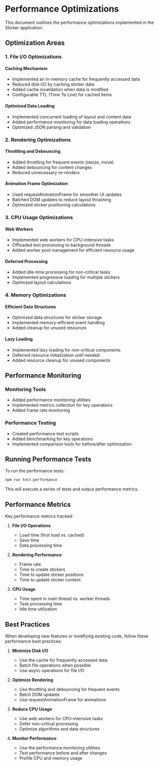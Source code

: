 # Performance Optimizations

This document outlines the performance optimizations implemented in the Sticker application.

## Optimization Areas

### 1. File I/O Optimizations

#### Caching Mechanism
- Implemented an in-memory cache for frequently accessed data
- Reduced disk I/O by caching sticker data
- Added cache invalidation when data is modified
- Configurable TTL (Time To Live) for cached items

#### Optimized Data Loading
- Implemented concurrent loading of layout and content data
- Added performance monitoring for data loading operations
- Optimized JSON parsing and validation

### 2. Rendering Optimizations

#### Throttling and Debouncing
- Added throttling for frequent events (resize, move)
- Added debouncing for content changes
- Reduced unnecessary re-renders

#### Animation Frame Optimization
- Used requestAnimationFrame for smoother UI updates
- Batched DOM updates to reduce layout thrashing
- Optimized sticker positioning calculations

### 3. CPU Usage Optimizations

#### Web Workers
- Implemented web workers for CPU-intensive tasks
- Offloaded text processing to background threads
- Added worker pool management for efficient resource usage

#### Deferred Processing
- Added idle-time processing for non-critical tasks
- Implemented progressive loading for multiple stickers
- Optimized layout calculations

### 4. Memory Optimizations

#### Efficient Data Structures
- Optimized data structures for sticker storage
- Implemented memory-efficient event handling
- Added cleanup for unused resources

#### Lazy Loading
- Implemented lazy loading for non-critical components
- Deferred resource initialization until needed
- Added resource cleanup for unused components

## Performance Monitoring

### Monitoring Tools
- Added performance monitoring utilities
- Implemented metrics collection for key operations
- Added frame rate monitoring

### Performance Testing
- Created performance test scripts
- Added benchmarking for key operations
- Implemented comparison tools for before/after optimization

## Running Performance Tests

To run the performance tests:

```bash
npm run test:performance
```

This will execute a series of tests and output performance metrics.

## Performance Metrics

Key performance metrics tracked:

1. **File I/O Operations**
   - Load time (first load vs. cached)
   - Save time
   - Data processing time

2. **Rendering Performance**
   - Frame rate
   - Time to create stickers
   - Time to update sticker positions
   - Time to update sticker content

3. **CPU Usage**
   - Time spent in main thread vs. worker threads
   - Task processing time
   - Idle time utilization

## Best Practices

When developing new features or modifying existing code, follow these performance best practices:

1. **Minimize Disk I/O**
   - Use the cache for frequently accessed data
   - Batch file operations when possible
   - Use async operations for file I/O

2. **Optimize Rendering**
   - Use throttling and debouncing for frequent events
   - Batch DOM updates
   - Use requestAnimationFrame for animations

3. **Reduce CPU Usage**
   - Use web workers for CPU-intensive tasks
   - Defer non-critical processing
   - Optimize algorithms and data structures

4. **Monitor Performance**
   - Use the performance monitoring utilities
   - Test performance before and after changes
   - Profile CPU and memory usage
